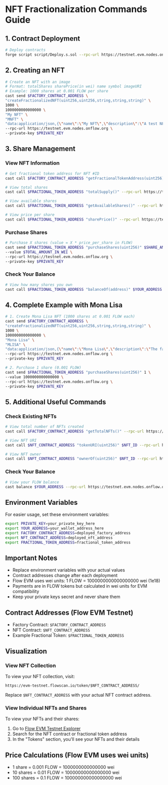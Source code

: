 # NFT Fractionalization Commands Guide

## 1. Contract Deployment
```bash
# Deploy contracts
forge script script/Deploy.s.sol --rpc-url https://testnet.evm.nodes.onflow.org --broadcast --private-key $PRIVATE_KEY
```

## 2. Creating an NFT
```bash
# Create an NFT with an image
# Format: totalShares sharePrice(in wei) name symbol imageURI
# Example: 1000 shares at 0.001 FLOW per share
cast send $FACTORY_CONTRACT_ADDRESS \
"createFractionalizedNFT(uint256,uint256,string,string,string)" \
1000 \
1000000000000000 \
"My NFT" \
"MNFT" \
"data:application/json,{\"name\":\"My NFT\",\"description\":\"A test NFT\",\"image\":\"https://picsum.photos/500/500\"}" \
--rpc-url https://testnet.evm.nodes.onflow.org \
--private-key $PRIVATE_KEY
```

## 3. Share Management

### View NFT Information
```bash
# Get fractional token address for NFT #ID
cast call $FACTORY_CONTRACT_ADDRESS "getFractionalTokenAddress(uint256)" $NFT_ID --rpc-url https://testnet.evm.nodes.onflow.org

# View total shares
cast call $FRACTIONAL_TOKEN_ADDRESS "totalSupply()" --rpc-url https://testnet.evm.nodes.onflow.org

# View available shares
cast call $FRACTIONAL_TOKEN_ADDRESS "getAvailableShares()" --rpc-url https://testnet.evm.nodes.onflow.org

# View price per share
cast call $FRACTIONAL_TOKEN_ADDRESS "sharePrice()" --rpc-url https://testnet.evm.nodes.onflow.org
```

### Purchase Shares
```bash
# Purchase X shares (value = X * price_per_share in FLOW)
cast send $FRACTIONAL_TOKEN_ADDRESS "purchaseShares(uint256)" $SHARE_AMOUNT \
--value $TOTAL_AMOUNT_IN_WEI \
--rpc-url https://testnet.evm.nodes.onflow.org \
--private-key $PRIVATE_KEY
```

### Check Your Balance
```bash
# View how many shares you own
cast call $FRACTIONAL_TOKEN_ADDRESS "balanceOf(address)" $YOUR_ADDRESS --rpc-url https://testnet.evm.nodes.onflow.org
```

## 4. Complete Example with Mona Lisa
```bash
# 1. Create Mona Lisa NFT (1000 shares at 0.001 FLOW each)
cast send $FACTORY_CONTRACT_ADDRESS \
"createFractionalizedNFT(uint256,uint256,string,string,string)" \
1000 \
1000000000000000 \
"Mona Lisa" \
"MLISA" \
"data:application/json,{\"name\":\"Mona Lisa\",\"description\":\"The famous painting by Leonardo da Vinci\",\"image\":\"https://upload.wikimedia.org/wikipedia/commons/thumb/e/ec/Mona_Lisa%2C_by_Leonardo_da_Vinci%2C_from_C2RMF_retouched.jpg/687px-Mona_Lisa%2C_by_Leonardo_da_Vinci%2C_from_C2RMF_retouched.jpg\"}" \
--rpc-url https://testnet.evm.nodes.onflow.org \
--private-key $PRIVATE_KEY

# 2. Purchase 1 share (0.001 FLOW)
cast send $FRACTIONAL_TOKEN_ADDRESS "purchaseShares(uint256)" 1 \
--value 1000000000000000 \
--rpc-url https://testnet.evm.nodes.onflow.org \
--private-key $PRIVATE_KEY
```

## 5. Additional Useful Commands

### Check Existing NFTs
```bash
# View total number of NFTs created
cast call $FACTORY_CONTRACT_ADDRESS "getTotalNFTs()" --rpc-url https://testnet.evm.nodes.onflow.org

# View NFT URI
cast call $NFT_CONTRACT_ADDRESS "tokenURI(uint256)" $NFT_ID --rpc-url https://testnet.evm.nodes.onflow.org

# View NFT owner
cast call $NFT_CONTRACT_ADDRESS "ownerOf(uint256)" $NFT_ID --rpc-url https://testnet.evm.nodes.onflow.org
```

### Check Your Balance
```bash
# View your FLOW balance
cast balance $YOUR_ADDRESS --rpc-url https://testnet.evm.nodes.onflow.org
```

## Environment Variables
For easier usage, set these environment variables:
```bash
export PRIVATE_KEY=your_private_key_here
export YOUR_ADDRESS=your_wallet_address_here
export FACTORY_CONTRACT_ADDRESS=deployed_factory_address
export NFT_CONTRACT_ADDRESS=deployed_nft_address
export FRACTIONAL_TOKEN_ADDRESS=fractional_token_address
```

## Important Notes
- Replace environment variables with your actual values
- Contract addresses change after each deployment
- Flow EVM uses wei units: 1 FLOW = 1000000000000000000 wei (1e18)
- Payments are in FLOW tokens but calculated in wei units for EVM compatibility
- Keep your private keys secret and never share them

## Contract Addresses (Flow EVM Testnet)
- Factory Contract: `$FACTORY_CONTRACT_ADDRESS`
- NFT Contract: `$NFT_CONTRACT_ADDRESS`
- Example Fractional Token: `$FRACTIONAL_TOKEN_ADDRESS`

## Visualization

### View NFT Collection
To view your NFT collection, visit:
```
https://evm-testnet.flowscan.io/token/$NFT_CONTRACT_ADDRESS/
```
Replace `$NFT_CONTRACT_ADDRESS` with your actual NFT contract address.

### View Individual NFTs and Shares
To view your NFTs and their shares:
1. Go to [Flow EVM Testnet Explorer](https://testnet.flowscan.org/evm)
2. Search for the NFT contract or fractional token address
3. In the "Tokens" section, you'll see your NFTs and their details

## Price Calculations (Flow EVM uses wei units)
- 1 share = 0.001 FLOW = 1000000000000000 wei
- 10 shares = 0.01 FLOW = 10000000000000000 wei
- 100 shares = 0.1 FLOW = 100000000000000000 wei
